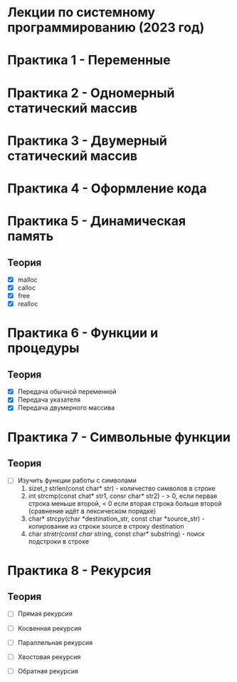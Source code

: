 # Лекции по системному программированию (2023 год)


#  Практика 1 - Переменные 

#  Практика 2 - Одномерный статический массив

#  Практика 3 - Двумерный статический массив

#  Практика 4 - Оформление кода

#  Практика 5 - Динамическая память

## Теория
- [x] malloc
- [x] calloc
- [x] free
- [x] realloc

#  Практика 6 - Функции и процедуры

## Теория
- [x] Передача обычной переменной 
- [x] Передача указателя
- [x] Передача двумерного массива

#  Практика 7 - Символьные функции

## Теория
- [ ] Изучить функции работы с символами
    1. sizet_t strlen(const char* str) - количество символов в строке
    2. int strcmp(const chat* str1, consr char* str2) - > 0, если первая строка меньше второй, < 0 если вторая строка больше второй (сравнение идёт в лексическом порядке)
    3. char* strcpy(char *destination_str, const char *source_str) - копирование из строки source в строку destination
    4. char *strstr(const char* string, const char* substring) - поиск подстроки в строке 

# Практика 8 - Рекурсия

## Теория
- [ ] Прямая рекурсия
- [ ] Косвенная рекурсия
- [ ] Параллельная рекурсия
- [ ] Хвостовая рекурсия
- [ ] Обратная рекурсия   

